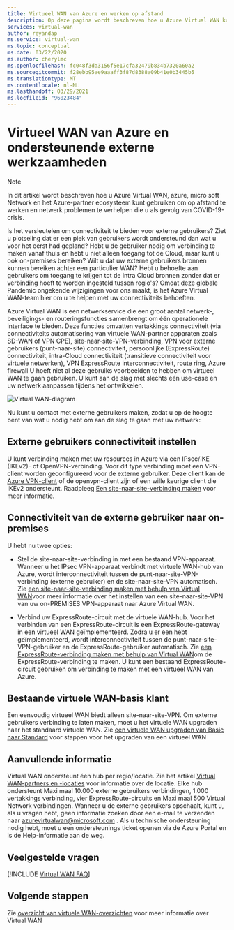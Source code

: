 ```yaml
---
title: Virtueel WAN van Azure en werken op afstand
description: Op deze pagina wordt beschreven hoe u Azure Virtual WAN kunt gebruiken om extern te werken vanwege de COVID-19-Pandemic.
services: virtual-wan
author: reyandap
ms.service: virtual-wan
ms.topic: conceptual
ms.date: 03/22/2020
ms.author: cherylmc
ms.openlocfilehash: fc048f3da3156f5e17cfa32479b834b7320a60a2
ms.sourcegitcommit: f28ebb95ae9aaaff3f87d8388a09b41e0b3445b5
ms.translationtype: MT
ms.contentlocale: nl-NL
ms.lasthandoff: 03/29/2021
ms.locfileid: "96023484"
---
```

# <a name="azure-virtual-wan-and-supporting-remote-work"></a>Virtueel WAN van Azure en ondersteunende externe werkzaamheden

>[!NOTE]
>In dit artikel wordt beschreven hoe u Azure Virtual WAN, azure, micro soft Network en het Azure-partner ecosysteem kunt gebruiken om op afstand te werken en netwerk problemen te verhelpen die u als gevolg van COVID-19-crisis.
>

Is het versleutelen om connectiviteit te bieden voor externe gebruikers?
Ziet u plotseling dat er een piek van gebruikers wordt ondersteund dan wat u voor het eerst had gepland?
Hebt u de gebruiker nodig om verbinding te maken vanaf thuis en hebt u niet alleen toegang tot de Cloud, maar kunt u ook on-premises bereiken?
Wilt u dat uw externe gebruikers bronnen kunnen bereiken achter een particulier WAN?
Hebt u behoefte aan gebruikers om toegang te krijgen tot de intra Cloud bronnen zonder dat er verbinding hoeft te worden ingesteld tussen regio's?
Omdat deze globale Pandemic ongekende wijzigingen voor ons maakt, is het Azure Virtual WAN-team hier om u te helpen met uw connectiviteits behoeften.

Azure Virtual WAN is een netwerkservice die een groot aantal netwerk-, beveiligings- en routeringsfuncties samenbrengt om één operationele interface te bieden. Deze functies omvatten vertakkings connectiviteit (via connectiviteits automatisering van virtuele WAN-partner apparaten zoals SD-WAN of VPN CPE), site-naar-site-VPN-verbinding, VPN voor externe gebruikers (punt-naar-site) connectiviteit, persoonlijke (ExpressRoute) connectiviteit, intra-Cloud connectiviteit (transitieve connectiviteit voor virtuele netwerken), VPN ExpressRoute interconnectiviteit, route ring, Azure firewall U hoeft niet al deze gebruiks voorbeelden te hebben om virtueel WAN te gaan gebruiken. U kunt aan de slag met slechts één use-case en uw netwerk aanpassen tijdens het ontwikkelen.

![Virtual WAN-diagram](./media/virtual-wan-about/virtualwan1.png)

Nu kunt u contact met externe gebruikers maken, zodat u op de hoogte bent van wat u nodig hebt om aan de slag te gaan met uw netwerk:

## <a name="set-up-remote-user-connectivity"></a><a name="connectivity"></a>Externe gebruikers connectiviteit instellen

U kunt verbinding maken met uw resources in Azure via een IPsec/IKE (IKEv2)- of OpenVPN-verbinding. Voor dit type verbinding moet een VPN-client worden geconfigureerd voor de externe gebruiker. Deze client kan de [Azure VPN-client](https://go.microsoft.com/fwlink/?linkid=2117554) of de openvpn-client zijn of een wille keurige client die IKEv2 ondersteunt. Raadpleeg [Een site-naar-site-verbinding maken](virtual-wan-point-to-site-portal.md) voor meer informatie.

## <a name="connectivity-from-the-remote-user-to-on-premises"></a><a name="remote user connectivity"></a>Connectiviteit van de externe gebruiker naar on-premises

U hebt nu twee opties:

* Stel de site-naar-site-verbinding in met een bestaand VPN-apparaat. Wanneer u het IPsec VPN-apparaat verbindt met virtuele WAN-hub van Azure, wordt interconnectiviteit tussen de punt-naar-site-VPN-verbinding (externe gebruiker) en de site-naar-site-VPN automatisch. Zie [een site-naar-site-verbinding maken met behulp van Virtual WAN](virtual-wan-site-to-site-portal.md)voor meer informatie over het instellen van een site-naar-site-VPN van uw on-PREMISES VPN-apparaat naar Azure Virtual WAN.

* Verbind uw ExpressRoute-circuit met de virtuele WAN-hub. Voor het verbinden van een ExpressRoute-circuit is een ExpressRoute-gateway in een virtueel WAN geïmplementeerd. Zodra u er een hebt geïmplementeerd, wordt interconnectiviteit tussen de punt-naar-site-VPN-gebruiker en de ExpressRoute-gebruiker automatisch. Zie [een ExpressRoute-verbinding maken met behulp van Virtual WAN](virtual-wan-expressroute-portal.md)om de ExpressRoute-verbinding te maken. U kunt een bestaand ExpressRoute-circuit gebruiken om verbinding te maken met een virtueel WAN van Azure.

## <a name="existing-basic-virtual-wan-customer"></a><a name="basic vWAN"></a>Bestaande virtuele WAN-basis klant

Een eenvoudig virtueel WAN biedt alleen site-naar-site-VPN. Om externe gebruikers verbinding te laten maken, moet u het virtuele WAN upgraden naar het standaard virtuele WAN. Zie [een virtuele WAN upgraden van Basic naar Standard](upgrade-virtual-wan.md) voor stappen voor het upgraden van een virtueel WAN

## <a name="additional-information"></a><a name="other considerations"></a>Aanvullende informatie

Virtual WAN ondersteunt één hub per regio/locatie. Zie het artikel [Virtual WAN-partners en -locaties](virtual-wan-locations-partners.md) voor informatie over de locatie. Elke hub ondersteunt Maxi maal 10.000 externe gebruikers verbindingen, 1.000 vertakkings verbinding, vier ExpressRoute-circuits en Maxi maal 500 Virtual Network verbindingen. Wanneer u de externe gebruikers opschaalt, kunt u, als u vragen hebt, geen informatie zoeken door een e-mail te verzenden naar azurevirtualwan@microsoft.com . Als u technische ondersteuning nodig hebt, moet u een ondersteunings ticket openen via de Azure Portal en is de Help-informatie aan de weg.

## <a name="faq"></a><a name="faq"></a>Veelgestelde vragen

[!INCLUDE [Virtual WAN FAQ](../../includes/virtual-wan-faq-include.md)]

## <a name="next-steps"></a>Volgende stappen

Zie [overzicht van virtuele WAN-overzichten](virtual-wan-about.md) voor meer informatie over Virtual WAN